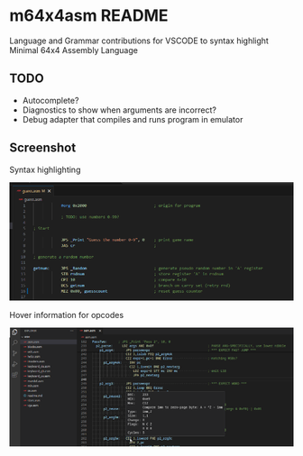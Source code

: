# m64x4asm README

Language and Grammar contributions for VSCODE to syntax highlight Minimal 64x4 Assembly Language

## TODO

* Autocomplete?
* Diagnostics to show when arguments are incorrect?
* Debug adapter that compiles and runs program in emulator

## Screenshot

Syntax highlighting

![image](./Screenshot%202024-05-10%20084005.png)

Hover information for opcodes

![image](./Screenshot%20at%202024-05-18%2016-35-40.png)
